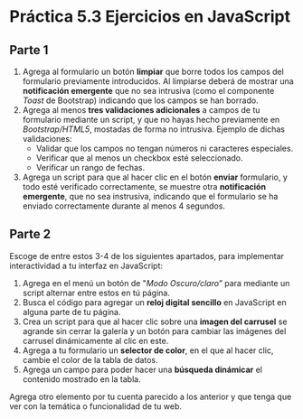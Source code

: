 # Práctica 5.3 Ejercicios en JavaScript

## Parte 1

1.  Agrega al formulario un botón **limpiar** que borre todos los campos del formulario previamente introducidos. Al limpiarse deberá de mostrar una **notificación emergente** que no sea intrusiva (como el componente *Toast* de Bootstrap) indicando que los campos se han borrado.
2.  Agrega al menos **tres validaciones adicionales** a campos de tu formulario mediante un script, y que no hayas hecho previamente en *Bootstrap/HTML5*, mostadas de forma no intrusiva. Ejemplo de dichas validaciones:
    -   Validar que los campos no tengan números ni caracteres especiales.
    -   Verificar que al menos un checkbox esté seleccionado.
    -   Verificar un rango de fechas.
3.  Agrega un script para que al hacer clic en el botón **enviar** formulario, y todo esté verificado correctamente, se muestre otra **notificación emergente**, que no sea instrusiva, indicando que el formulario se ha enviado correctamente durante al menos 4 segundos.


## Parte 2

Escoge de entre estos 3-4 de los siguientes apartados, para implementar interactividad a tu interfaz en JavaScript:

1.  Agrega en el menú un botón de "*Modo Oscuro/claro*” para mediante un script alternar entre estos en tú página.
2.  Busca el código para agregar un **reloj digital sencillo** en JavaScript en alguna parte de tu página.
3.  Crea un script para que al hacer clic sobre una **imagen del carrusel** se agrande sin cerrar la galería y un botón para cambiar las imágenes del carrusel dinámicamente al clic en este.
4.  Agrega a tu formulario un **selector de color**, en el que al hacer clic, cambie el color de la tabla de datos.
5.  Agrega un campo para poder hacer una **búsqueda dinámicar** el contenido mostrado en la tabla.


Agrega otro elemento por tu cuenta parecido a los anterior y que tenga que ver con la temática o funcionalidad de tu web.
